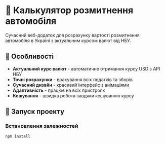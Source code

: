# 🚗 Калькулятор розмитнення автомобіля

Сучасний веб-додаток для розрахунку вартості розмитнення автомобіля в Україні з актуальним курсом валют від НБУ.

## 🌟 Особливості

- **Актуальний курс валют** - автоматичне отримання курсу USD з API НБУ
- **Точні розрахунки** - врахування всіх податків та зборів
- **Сучасний дизайн** - красивий інтерфейс з анімаціями
- **Адаптивність** - працює на всіх пристроях
- **Кешування** - швидка робота завдяки кешуванню курсу

## 🚀 Запуск проекту

### Встановлення залежностей
```bash
npm install
